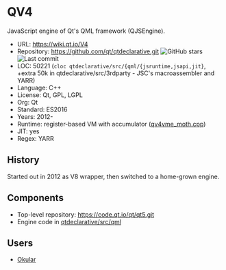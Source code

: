 # QV4

JavaScript engine of Qt's QML framework (QJSEngine).

* URL:        https://wiki.qt.io/V4
* Repository: https://github.com/qt/qtdeclarative.git <img src="https://img.shields.io/github/stars/qt/qtdeclarative?label=&style=flat-square" alt="GitHub stars" title="GitHub stars"><img src="https://img.shields.io/github/last-commit/qt/qtdeclarative?label=&style=flat-square" alt="Last commit" title="Last commit">
* LOC:        50221 (`cloc qtdeclarative/src/{qml/{jsruntime,jsapi,jit}`, +extra 50k in qtdeclarative/src/3rdparty - JSC's macroassembler and YARR)
* Language:   C++
* License:    Qt, GPL, LGPL
* Org:        Qt
* Standard:   ES2016
* Years:      2012-
* Runtime:    register-based VM with accumulator ([qv4vme_moth.cpp](https://github.com/qt/qtdeclarative/blob/dev/src/qml/jsruntime/qv4vme_moth.cpp))
* JIT:        yes
* Regex:      YARR

## History

Started out in 2012 as V8 wrapper, then switched to a home-grown engine.

## Components

* Top-level repository: https://code.qt.io/qt/qt5.git
* Engine code in [qtdeclarative/src/qml](https://github.com/qt/qtdeclarative/tree/dev/src/qml)

## Users

* [Okular](https://github.com/KDE/okular)
